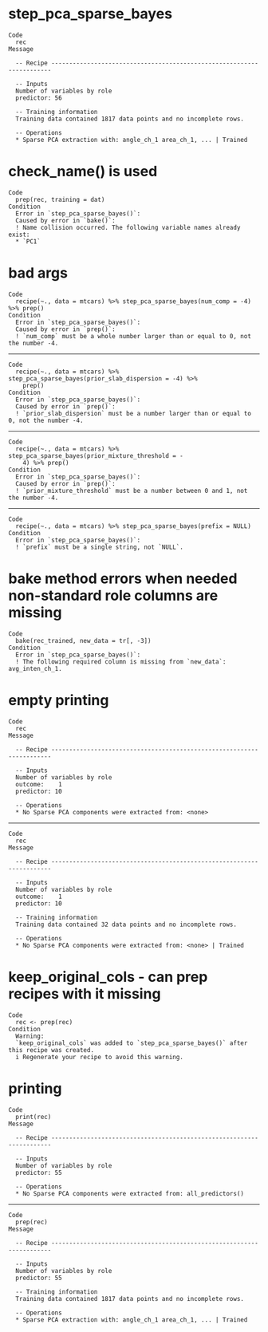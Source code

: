 # step_pca_sparse_bayes

    Code
      rec
    Message
      
      -- Recipe ----------------------------------------------------------------------
      
      -- Inputs 
      Number of variables by role
      predictor: 56
      
      -- Training information 
      Training data contained 1817 data points and no incomplete rows.
      
      -- Operations 
      * Sparse PCA extraction with: angle_ch_1 area_ch_1, ... | Trained

# check_name() is used

    Code
      prep(rec, training = dat)
    Condition
      Error in `step_pca_sparse_bayes()`:
      Caused by error in `bake()`:
      ! Name collision occurred. The following variable names already exist:
      * `PC1`

# bad args

    Code
      recipe(~., data = mtcars) %>% step_pca_sparse_bayes(num_comp = -4) %>% prep()
    Condition
      Error in `step_pca_sparse_bayes()`:
      Caused by error in `prep()`:
      ! `num_comp` must be a whole number larger than or equal to 0, not the number -4.

---

    Code
      recipe(~., data = mtcars) %>% step_pca_sparse_bayes(prior_slab_dispersion = -4) %>%
        prep()
    Condition
      Error in `step_pca_sparse_bayes()`:
      Caused by error in `prep()`:
      ! `prior_slab_dispersion` must be a number larger than or equal to 0, not the number -4.

---

    Code
      recipe(~., data = mtcars) %>% step_pca_sparse_bayes(prior_mixture_threshold = -
        4) %>% prep()
    Condition
      Error in `step_pca_sparse_bayes()`:
      Caused by error in `prep()`:
      ! `prior_mixture_threshold` must be a number between 0 and 1, not the number -4.

---

    Code
      recipe(~., data = mtcars) %>% step_pca_sparse_bayes(prefix = NULL)
    Condition
      Error in `step_pca_sparse_bayes()`:
      ! `prefix` must be a single string, not `NULL`.

# bake method errors when needed non-standard role columns are missing

    Code
      bake(rec_trained, new_data = tr[, -3])
    Condition
      Error in `step_pca_sparse_bayes()`:
      ! The following required column is missing from `new_data`: avg_inten_ch_1.

# empty printing

    Code
      rec
    Message
      
      -- Recipe ----------------------------------------------------------------------
      
      -- Inputs 
      Number of variables by role
      outcome:    1
      predictor: 10
      
      -- Operations 
      * No Sparse PCA components were extracted from: <none>

---

    Code
      rec
    Message
      
      -- Recipe ----------------------------------------------------------------------
      
      -- Inputs 
      Number of variables by role
      outcome:    1
      predictor: 10
      
      -- Training information 
      Training data contained 32 data points and no incomplete rows.
      
      -- Operations 
      * No Sparse PCA components were extracted from: <none> | Trained

# keep_original_cols - can prep recipes with it missing

    Code
      rec <- prep(rec)
    Condition
      Warning:
      `keep_original_cols` was added to `step_pca_sparse_bayes()` after this recipe was created.
      i Regenerate your recipe to avoid this warning.

# printing

    Code
      print(rec)
    Message
      
      -- Recipe ----------------------------------------------------------------------
      
      -- Inputs 
      Number of variables by role
      predictor: 55
      
      -- Operations 
      * No Sparse PCA components were extracted from: all_predictors()

---

    Code
      prep(rec)
    Message
      
      -- Recipe ----------------------------------------------------------------------
      
      -- Inputs 
      Number of variables by role
      predictor: 55
      
      -- Training information 
      Training data contained 1817 data points and no incomplete rows.
      
      -- Operations 
      * Sparse PCA extraction with: angle_ch_1 area_ch_1, ... | Trained

